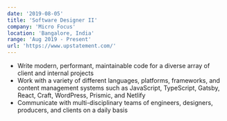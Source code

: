 ```yaml
---
date: '2019-08-05'
title: 'Software Designer II'
company: 'Micro Focus'
location: 'Bangalore, India'
range: 'Aug 2019 - Present'
url: 'https://www.upstatement.com/'
---
```


- Write modern, performant, maintainable code for a diverse array of client and internal projects
- Work with a variety of different languages, platforms, frameworks, and content management systems such as JavaScript, TypeScript, Gatsby, React, Craft, WordPress, Prismic, and Netlify
- Communicate with multi-disciplinary teams of engineers, designers, producers, and clients on a daily basis
